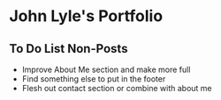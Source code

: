 # John Lyle's Portfolio

## To Do List Non-Posts
* Improve About Me section and make more full
* Find something else to put in the footer
* Flesh out contact section or combine with about me
